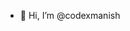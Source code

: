 - 👋 Hi, I’m @codexmanish
<!---
codexmanish/codexmanish is a ✨ special ✨ repository because its `README.md` (this file) appears on your GitHub profile.
You can click the Preview link to take a look at your changes.
--->
